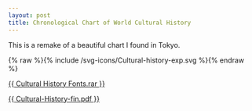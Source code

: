 ```yaml
---
layout: post
title: Chronological Chart of World Cultural History
---
```


This is a remake of a beautiful chart I found in Tokyo.

{% raw %}{% include /svg-icons/Cultural-history-exp.svg %}{% endraw %}

<a href="{{ /images/cultural-map/Cultural-History-Fonts.rar }}">{{ Cultural History Fonts.rar }}</a>

<a href="{{ /images/cultural-map/Cultural-History-fin.pdf }}">{{ Cultural-History-fin.pdf }}</a>

